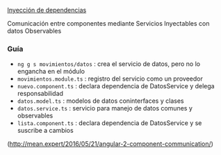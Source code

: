 [Inyección de dependencias](http://academia-binaria.com/angular2-di-inyeccion-de-dependencias/)

Comunicación entre componentes mediante Servicios Inyectables con datos Observables

### Guía
- `ng g s movimientos/datos` :  crea el servicio de datos, pero no lo engancha en el módulo
- `movimientos.module.ts` : registro del servicio como un proveedor
- `nuevo.component.ts` : declara dependencia de DatosService y delega responsabilidad 
- `datos.model.ts` : modelos de datos coninterfaces y clases
- `datos.service.ts` : servicio para manejo de datos comunes y observables
- `lista.component.ts` : declara dependencia de DatosService y se suscribe a cambios 

(http://mean.expert/2016/05/21/angular-2-component-communication/)
